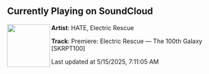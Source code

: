 ## Currently Playing on SoundCloud

[<img align="left" width="100" src="https://i1.sndcdn.com/artworks-82CD1fMiDbkFAUfo-GAqC2A-t500x500.png">](https://soundcloud.com/hate_music/premiere-electric-rescue-the-100th-galaxy-skrpt100)

**Artist**: HATE, Electric Rescue 

**Track**: Premiere: Electric Rescue — The 100th Galaxy [SKRPT100]

Last updated at 5/15/2025, 7:11:05 AM
